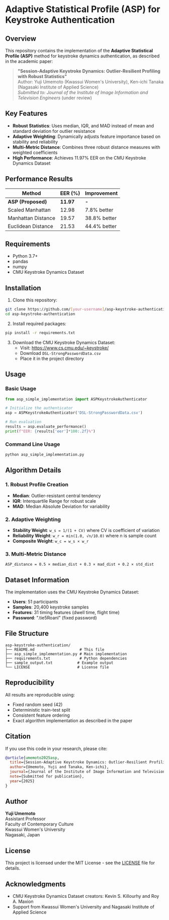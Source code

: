 # Adaptive Statistical Profile (ASP) for Keystroke Authentication

## Overview

This repository contains the implementation of the **Adaptive Statistical Profile (ASP)** method for keystroke dynamics authentication, as described in the academic paper:

> **"Session-Adaptive Keystroke Dynamics: Outlier-Resilient Profiling with Robust Statistics"**  
> Author: Yuji Umemoto (Kwassui Women's University), Ken-ichi Tanaka (Nagasaki Institute of Applied Science)  
> *Submitted to: Journal of the Institute of Image Information and Television Engineers* (under review)

## Key Features

- **Robust Statistics**: Uses median, IQR, and MAD instead of mean and standard deviation for outlier resistance
- **Adaptive Weighting**: Dynamically adjusts feature importance based on stability and reliability
- **Multi-Metric Distance**: Combines three robust distance measures with weighted coefficients
- **High Performance**: Achieves 11.97% EER on the CMU Keystroke Dynamics Dataset

## Performance Results

| Method | EER (%) | Improvement |
|--------|---------|-------------|
| **ASP (Proposed)** | **11.97** | **-** |
| Scaled Manhattan | 12.98 | 7.8% better |
| Manhattan Distance | 19.57 | 38.8% better |
| Euclidean Distance | 21.53 | 44.4% better |

## Requirements

- Python 3.7+
- pandas
- numpy
- CMU Keystroke Dynamics Dataset

## Installation

1. Clone this repository:
```bash
git clone https://github.com/[your-username]/asp-keystroke-authentication.git
cd asp-keystroke-authentication
```

2. Install required packages:
```bash
pip install -r requirements.txt
```

3. Download the CMU Keystroke Dynamics Dataset:
   - Visit: https://www.cs.cmu.edu/~keystroke/
   - Download `DSL-StrongPasswordData.csv`
   - Place it in the project directory

## Usage

### Basic Usage

```python
from asp_simple_implementation import ASPKeystrokeAuthenticator

# Initialize the authenticator
asp = ASPKeystrokeAuthenticator('DSL-StrongPasswordData.csv')

# Run evaluation
results = asp.evaluate_performance()
print(f"EER: {results['eer']*100:.2f}%")
```

### Command Line Usage

```bash
python asp_simple_implementation.py
```

## Algorithm Details

### 1. Robust Profile Creation
- **Median**: Outlier-resistant central tendency
- **IQR**: Interquartile Range for robust scale
- **MAD**: Median Absolute Deviation for variability

### 2. Adaptive Weighting
- **Stability Weight**: `w_s = 1/(1 + CV)` where CV is coefficient of variation
- **Reliability Weight**: `w_r = min(1.0, √n/10.0)` where n is sample count
- **Composite Weight**: `w_c = w_s × w_r`

### 3. Multi-Metric Distance
```
ASP_distance = 0.5 × median_dist + 0.3 × mad_dist + 0.2 × std_dist
```

## Dataset Information

The implementation uses the CMU Keystroke Dynamics Dataset:
- **Users**: 51 participants
- **Samples**: 20,400 keystroke samples
- **Features**: 31 timing features (dwell time, flight time)
- **Password**: ".tie5Roanl" (fixed password)

## File Structure

```
asp-keystroke-authentication/
├── README.md                    # This file
├── asp_simple_implementation.py # Main implementation
├── requirements.txt             # Python dependencies
├── sample_output.txt           # Example output
└── LICENSE                     # License file
```

## Reproducibility

All results are reproducible using:
- Fixed random seed (42)
- Deterministic train-test split
- Consistent feature ordering
- Exact algorithm implementation as described in the paper

## Citation

If you use this code in your research, please cite:

```bibtex
@article{umemoto2025asp,
  title={Session-Adaptive Keystroke Dynamics: Outlier-Resilient Profiling with Robust Statistics},
  author={Umemoto, Yuji and Tanaka, Ken-ichi},
  journal={Journal of the Institute of Image Information and Television Engineers},
  note={Submitted for publication},
  year={2025}
}
```

## Author

**Yuji Umemoto**  
Assistant Professor  
Faculty of Contemporary Culture  
Kwassui Women's University  
Nagasaki, Japan

## License

This project is licensed under the MIT License - see the [LICENSE](LICENSE) file for details.

## Acknowledgments

- CMU Keystroke Dynamics Dataset creators: Kevin S. Killourhy and Roy A. Maxion
- Support from Kwassui Women's University and Nagasaki Institute of Applied Science